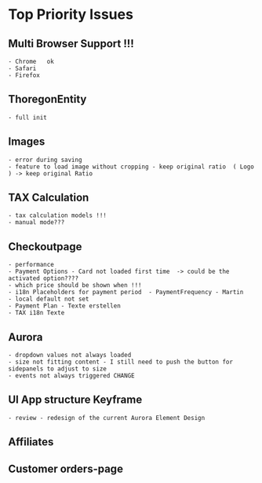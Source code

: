 # Top Priority Issues


## Multi Browser Support !!!
    - Chrome   ok
    - Safari
    - Firefox

## ThoregonEntity
    - full init

## Images
    - error during saving
    - feature to load image without cropping - keep original ratio  ( Logo ) -> keep original Ratio

## TAX Calculation 
    - tax calculation models !!!
    - manual mode???

## Checkoutpage
    - performance
    - Payment Options - Card not loaded first time  -> could be the activated option????
    - which price should be shown when !!!
    - i18n Placeholders for payment period  - PaymentFrequency - Martin
    - local default not set
    - Payment Plan - Texte erstellen
    - TAX i18n Texte


## Aurora
    - dropdown values not always loaded
    - size not fitting content - I still need to push the button for sidepanels to adjust to size
    - events not always triggered CHANGE

## UI App structure Keyframe
    - review - redesign of the current Aurora Element Design

## Affiliates 

## Customer orders-page
